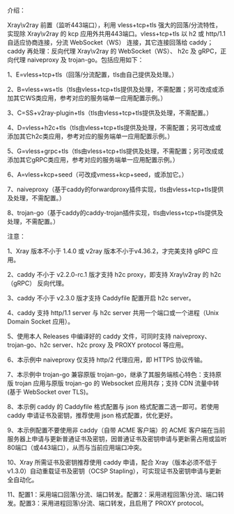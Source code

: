 介绍：

Xray\v2ray 前置（监听443端口），利用 vless+tcp+tls 强大的回落/分流特性，实现除 Xray\v2ray 的 kcp 应用外共用443端口。vless+tcp+tls 以 h2 或 http/1.1 自适应协商连接，分流 WebSocket（WS） 连接，其它连接回落给 caddy；caddy 再处理：反向代理 Xray\v2ray 的 WebSocket（WS）、 h2c 及 gRPC，正向代理 naiveproxy 及 trojan-go。包括应用如下：

1、E=vless+tcp+tls（回落/分流配置，tls由自己提供及处理。）

2、B=vless+ws+tls（tls由vless+tcp+tls提供及处理，不需配置；另可改成或添加其它WS类应用，参考对应的服务端单一应用配置示例。）

3、C=SS+v2ray-plugin+tls（tls由vless+tcp+tls提供及处理，不需配置。）

4、D=vless+h2c+tls（tls由vless+tcp+tls提供及处理，不需配置；另可改成或添加其它h2c类应用，参考对应的服务端单一应用配置示例。）

5、G=vless+grpc+tls（tls由vless+tcp+tls提供及处理，不需配置；另可改成或添加其它gRPC类应用，参考对应的服务端单一应用配置示例。）

6、A=vless+kcp+seed（可改成vmess+kcp+seed，或添加它。）

7、naiveproxy（基于caddy的forwardproxy插件实现，tls由vless+tcp+tls提供及处理，不需配置。）

8、trojan-go（基于caddy的caddy-trojan插件实现，tls由vless+tcp+tls提供及处理，不需配置。）

注意：

1、Xray 版本不小于 1.4.0 或 v2ray 版本不小于v4.36.2，才完美支持 gRPC 应用。

2、caddy 不小于 v2.2.0-rc.1 版才支持 h2c proxy，即支持 Xray\v2ray 的 h2c（gRPC） 反向代理。

3、caddy 不小于 v2.3.0 版才支持 Caddyfile 配置开启 h2c server。

4、caddy 支持 http/1.1 server 与 h2c server 共用一个端口或一个进程（Unix Domain Socket 应用）。

5、使用本人 Releases 中编译好的 caddy 文件，可同时支持 naiveproxy、trojan-go、h2c server、h2c proxy 及 PROXY protocol 等应用。

6、本示例中 naiveproxy 仅支持 http/2 代理应用，即 HTTPS 协议传输。

7、本示例中 trojan-go 兼容原版 trojan-go，继承了其服务端核心特色：支持原版 trojan 应用与原版 trojan-go 的 Websocket 应用共存；支持 CDN 流量中转(基于 WebSocket over TLS)。

8、本示例 caddy 的 Caddyfile 格式配置与 json 格式配置二选一即可。若使用 caddy 申请证书及密钥，推荐使用 json 格式配置，优化更好。

9、本示例配置不要使用非 caddy（自带 ACME 客户端）的 ACME 客户端在当前服务器上申请与更新普通证书及密钥，因普通证书及密钥申请与更新需占用或监听80端口（或443端口），从而与当前应用端口冲突。

10、Xray 所需证书及密钥推荐使用 caddy 申请，配合 Xray（版本必须不低于v1.3.0）自动重载证书及密钥（OCSP Stapling），可实现证书及密钥申请与更新全自动化。

11、配置1：采用端口回落\分流、端口转发。配置2：采用进程回落\分流、端口转发。配置3：采用进程回落\分流、端口转发，且启用了 PROXY protocol。
